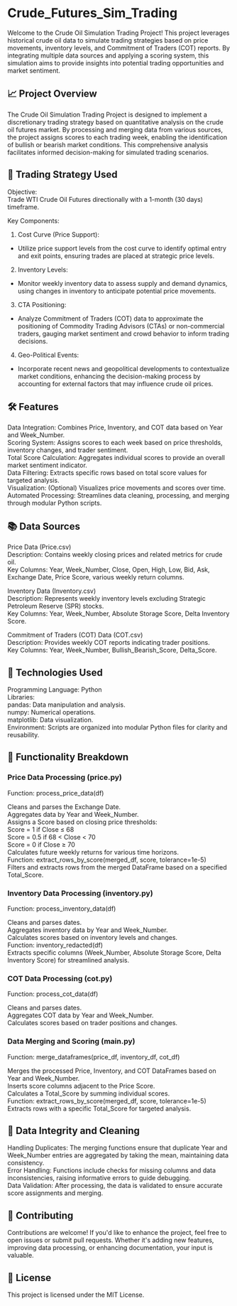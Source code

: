 # Crude_Futures_Sim_Trading

Welcome to the Crude Oil Simulation Trading Project! This project leverages historical crude oil data to simulate trading strategies based on price movements, inventory levels, and Commitment of Traders (COT) reports. By integrating multiple data sources and applying a scoring system, this simulation aims to provide insights into potential trading opportunities and market sentiment.

## 📈 Project Overview
The Crude Oil Simulation Trading Project is designed to implement a discretionary trading strategy based on quantitative analysis on the crude oil futures market. By processing and merging data from various sources, the project assigns scores to each trading week, enabling the identification of bullish or bearish market conditions. This comprehensive analysis facilitates informed decision-making for simulated trading scenarios.

## 🧠 Trading Strategy Used
Objective:<br>
Trade WTI Crude Oil Futures directionally with a 1-month (30 days) timeframe.<br>

Key Components:<br>
1. Cost Curve (Price Support):<br>
- Utilize price support levels from the cost curve to identify optimal entry and exit points, ensuring trades are placed at strategic price levels.<br>

2. Inventory Levels:<br>
- Monitor weekly inventory data to assess supply and demand dynamics, using changes in inventory to anticipate potential price movements.<br>

3. CTA Positioning:<br>
- Analyze Commitment of Traders (COT) data to approximate the positioning of Commodity Trading Advisors (CTAs) or non-commercial traders, gauging market sentiment and crowd behavior to inform trading decisions.<br>

4. Geo-Political Events:<br>
- Incorporate recent news and geopolitical developments to contextualize market conditions, enhancing the decision-making process by accounting for external factors that may influence crude oil prices.<br>

## 🛠️ Features
Data Integration: Combines Price, Inventory, and COT data based on Year and Week_Number.<br>
Scoring System: Assigns scores to each week based on price thresholds, inventory changes, and trader sentiment.<br>
Total Score Calculation: Aggregates individual scores to provide an overall market sentiment indicator.<br>
Data Filtering: Extracts specific rows based on total score values for targeted analysis.<br>
Visualization: (Optional) Visualizes price movements and scores over time.<br>
Automated Processing: Streamlines data cleaning, processing, and merging through modular Python scripts.<br>

## 📚 Data Sources
Price Data (Price.csv)<br>
Description: Contains weekly closing prices and related metrics for crude oil.<br>
Key Columns: Year, Week_Number, Close, Open, High, Low, Bid, Ask, Exchange Date, Price Score, various weekly return columns.<br>

Inventory Data (Inventory.csv)<br>
Description: Represents weekly inventory levels excluding Strategic Petroleum Reserve (SPR) stocks.<br>
Key Columns: Year, Week_Number, Absolute Storage Score, Delta Inventory Score.<br>

Commitment of Traders (COT) Data (COT.csv)<br>
Description: Provides weekly COT reports indicating trader positions.<br>
Key Columns: Year, Week_Number, Bullish_Bearish_Score, Delta_Score.<br>

## 🧰 Technologies Used
Programming Language: Python<br>
Libraries:<br>
pandas: Data manipulation and analysis.<br>
numpy: Numerical operations.<br>
matplotlib: Data visualization.<br>
Environment: Scripts are organized into modular Python files for clarity and reusability.<br>

## 📑 Functionality Breakdown
### Price Data Processing (price.py)<br>
Function: process_price_data(df)<br>

Cleans and parses the Exchange Date.<br>
Aggregates data by Year and Week_Number.<br>
Assigns a Score based on closing price thresholds:<br>
Score = 1 if Close ≤ 68<br>
Score = 0.5 if 68 < Close < 70<br>
Score = 0 if Close ≥ 70<br>
Calculates future weekly returns for various time horizons.<br>
Function: extract_rows_by_score(merged_df, score, tolerance=1e-5)<br>
Filters and extracts rows from the merged DataFrame based on a specified Total_Score.<br>

### Inventory Data Processing (inventory.py)<br>
Function: process_inventory_data(df)<br>

Cleans and parses dates.<br>
Aggregates inventory data by Year and Week_Number.<br>
Calculates scores based on inventory levels and changes.<br>
Function: inventory_redacted(df)<br>
Extracts specific columns (Week_Number, Absolute Storage Score, Delta Inventory Score) for streamlined analysis.<br>

### COT Data Processing (cot.py)<br>
Function: process_cot_data(df)<br>

Cleans and parses dates.<br>
Aggregates COT data by Year and Week_Number.<br>
Calculates scores based on trader positions and changes.<br>

### Data Merging and Scoring (main.py)<br>
Function: merge_dataframes(price_df, inventory_df, cot_df)<br>

Merges the processed Price, Inventory, and COT DataFrames based on Year and Week_Number.<br>
Inserts score columns adjacent to the Price Score.<br>
Calculates a Total_Score by summing individual scores.<br>
Function: extract_rows_by_score(merged_df, score, tolerance=1e-5)<br>
Extracts rows with a specific Total_Score for targeted analysis.<br>

## 📂 Data Integrity and Cleaning
Handling Duplicates: The merging functions ensure that duplicate Year and Week_Number entries are aggregated by taking the mean, maintaining data consistency.<br>
Error Handling: Functions include checks for missing columns and data inconsistencies, raising informative errors to guide debugging.<br>
Data Validation: After processing, the data is validated to ensure accurate score assignments and merging.<br>

## 🤝 Contributing
Contributions are welcome! If you'd like to enhance the project, feel free to open issues or submit pull requests. Whether it's adding new features, improving data processing, or enhancing documentation, your input is valuable.

## 📜 License
This project is licensed under the MIT License.

